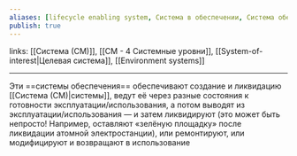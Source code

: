 ```yaml
---
aliases: [lifecycle enabling system, Система в обеспечении, Система обеспечения жизненного цикла]
publish: true
---
```

links: [[Система (СМ)]], [[СМ - 4 Системные уровни]], [[System-of-interest|Целевая система]], [[Environment systems]]

---

Эти ==системы обеспечения== обеспечивают создание и ликвидацию [[Система (СМ)|системы]], ведут её через разные состояния к готовности эксплуатации/использования, а потом выводят из эксплуатации/использования — и затем ликвидируют (это может быть непросто! Например, оставляют «зелёную площадку» после ликвидации атомной электростанции), или ремонтируют, или модифицируют и возвращают в использование